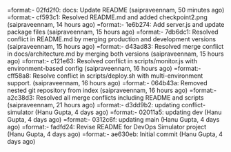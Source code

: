 =format:- 02fd2f0: docs: Update README (saipraveennam, 50 minutes ago)
=format:- cf593c1: Resolved README.md and added checkpoint2.png (saipraveennam, 14 hours ago)
=format:- 1e6b274: Add server.js and update package files (saipraveennam, 15 hours ago)
=format:- 7db6dc1: Resolved conflict in README.md by merging production and development versions (saipraveennam, 15 hours ago)
=format:- d43ad83: Resolved merge conflict in docs/architecture.md by merging both versions (saipraveennam, 15 hours ago)
=format:- c121e63: Resolved conflict in scripts/monitor.js with environment-based config (saipraveennam, 16 hours ago)
=format:- cff58a8: Resolve conflict in scripts/deploy.sh with multi-environment support. (saipraveennam, 16 hours ago)
=format:- 064b43a: Removed nested git repository from index (saipraveennam, 16 hours ago)
=format:- a2c38d3: Resolved all merge conflicts including README and scripts (saipraveennam, 21 hours ago)
=format:- d3dd9b2: updating conflict-simulator (Hanu Gupta, 4 days ago)
=format:- 02011a5: updating dev (Hanu Gupta, 4 days ago)
=format:- 0312c6f: updating main (Hanu Gupta, 4 days ago)
=format:- fadfd24: Revise README for DevOps Simulator project (Hanu Gupta, 4 days ago)
=format:- ae630eb: Initial commit (Hanu Gupta, 4 days ago)
